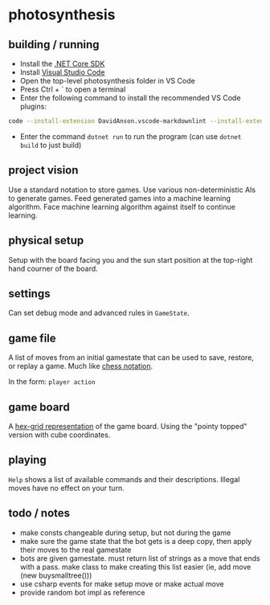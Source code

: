 # photosynthesis

## building / running

- Install the [.NET Core SDK](https://www.microsoft.com/net/learn/get-started/windows)
- Install [Visual Studio Code](https://code.visualstudio.com/)
- Open the top-level photosynthesis folder in VS Code
- Press Ctrl + \` to open a terminal
- Enter the following command to install the recommended VS Code plugins:

```bash
code --install-extension DavidAnson.vscode-markdownlint --install-extension jchannon.csharpextensions --install-extension josephwoodward.vscodeilviewer --install-extension k--kato.docomment --install-extension ms-vscode.csharp --install-extension PKief.material-icon-theme --install-extension reflectiondm.classynaming
```

- Enter the command `dotnet run` to run the program (can use `dotnet build` to just build)

## project vision

Use a standard notation to store games. Use various non-deterministic AIs to generate games. Feed generated games into a machine learning algorithm. Face machine learning algorithm against itself to continue learning.

## physical setup

Setup with the board facing you and the sun start position at the top-right hand courner of the board.

## settings

Can set debug mode and advanced rules in `GameState`.

## game file

A list of moves from an initial gamestate that can be used to save, restore, or replay a game. Much like [chess notation](https://en.wikipedia.org/wiki/Chess_notation).

In the form:
`player action`

## game board

A [hex-grid representation](https://www.redblobgames.com/grids/hexagons/) of the game board. Using the "pointy topped" version with cube coordinates.

## playing

`Help` shows a list of available commands and their descriptions.
Illegal moves have no effect on your turn.

## todo / notes

- make consts changeable during setup, but not during the game
- make sure the game state that the bot gets is a deep copy, then apply their moves to the real gamestate
- bots are given gamestate. must return list of strings as a move that ends with a pass. make class to make creating this list easier (ie, add move (new buysmalltree()))
- use csharp events for make setup move or make actual move
- provide random bot impl as reference
